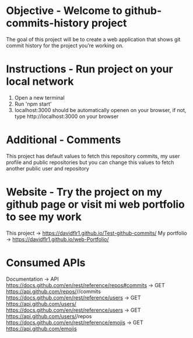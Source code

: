 # Objective - Welcome to github-commits-history project
  The goal of this project will be to create a web application that shows git commit history for the project you’re working on.
# Instructions - Run project on your local network
  1. Open a new terminal
  2. Run 'npm start'
  3. localhost:3000 should be automatically openen on your browser, if not, type http://localhost:3000 on your browser
# Additional - Comments
  This project has default values to fetch this repository commits, my user profile and public repositories
  but you can change this values to fetch another public user and repository
# Website - Try the project on my github page or visit mi web portfolio to see my work
This project -> https://davidflr1.github.io/Test-github-commits/
My portfolio -> https://davidflr1.github.io/web-Portfolio/
# Consumed APIs
Documentation -> API
https://docs.github.com/en/rest/reference/repos#commits -> GET https://api.github.com/repos/<user>/<repo>/commits
https://docs.github.com/en/rest/reference/users -> GET https://api.github.com/users/<user>
https://docs.github.com/en/rest/reference/users -> GET https://api.github.com/users/<user>/repos
https://docs.github.com/en/rest/reference/emojis -> GET https://api.github.com/emojis
